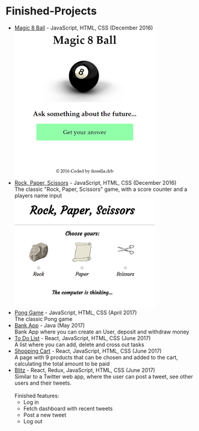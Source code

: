 # Finished-Projects
- [Magic 8 Ball](magic_8_ball) - JavaScript, HTML, CSS (December 2016) <br/>
  	![Magic 8 Ball game](https://github.com/fderisio/Finished-Projects/blob/master/magic_8_ball/Pic.PNG)
- [Rock, Paper, Scissors](rock_paper_scissors) - JavaScript, HTML, CSS (December 2016) <br/>
  	The classic "Rock, Paper, Scissors" game, with a score counter and a players name input <br/>
  	![Rock, Paper, Scissors game](https://github.com/fderisio/Finished-Projects/blob/master/rock_paper_scissors/Pic.PNG) 
- [Pong Game](pong_game) - JavaScript, HTML, CSS (April 2017) <br/>
  	The classic Pong game
- [Bank App](bank_app) - Java (May 2017) <br/>
  	Bank App where you can create an User, deposit and withdraw money
- [To Do List](to_do_list) - React, JavaScript, HTML, CSS (June 2017) <br/>
	A list where you can add, delete and cross out tasks
- [Shopping Cart](shopping_cart) - React, JavaScript, HTML, CSS (June 2017) <br/>
	A page with 9 products that can be chosen and added to the cart, calculating the total amount to be paid
- [Blitz](blitz) - React, Redux, JavaScript, HTML, CSS (June 2017) <br/>
	Similar to a Twitter web app, where the user can post a tweet, see other users and their tweets. <br/>	
Finished features:
    - Log in
    - Fetch dashboard with recent tweets
    - Post a new tweet
    - Log out

